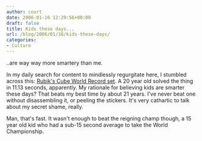 ```yaml
---
author: court
date: 2006-01-16 12:29:56+00:00
draft: false
title: Kids these days...
url: /blog/2006/01/16/kids-these-days/
categories:
- Culture
---
```


..are way way more smartery than me.

In my daily search for content to mindlessly regurgitate here, I stumbled across this:  [Rubik's Cube World Record set](http://www.cnn.com/2006/US/01/16/rubiks.ap/index.html?section=cnn_topstories).  A 20 year old solved the thing in 11.13 seconds, apparently.  My rationale for believing kids are smarter these days?  That beats my best time by about 21 years.  I've never beat one without disassembling it, or peeling the stickers.    It's very cathartic to talk about my secret shame, really.  

Man, that's fast.  It wasn't enough to beat the reigning champ though, a 15 year old kid who had a sub-15 second average to take the World Championship.
